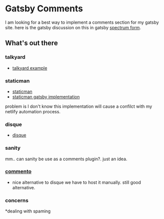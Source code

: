 
# Gatsby Comments

I am looking for a best way to implement a comments section for my gatsby site. here is the gatsby discussion on this in gatsby [spectrum
form]((https://spectrum.chat/gatsby-js/general/whats-the-best-way-to-make-commenting-system~0c7e3f0f-8737-4948-9c52-0d20dfe37a05)). 

## What's out there

### talkyard

  * [talkyard example](https://www.kajmagnus.blog/new-embedded-comments/)

### staticman
  * [staticman](https://staticman.net/docs/)
  * [staticman gatsby implementation](https://www.gatsbycentral.com/how-to-handle-comments-in-gatsby-blogs)

problem is I don't know this implementation will cause a confilct with my netlify automation process. 

### disque
  * [disque](https://disqus.com/)

### sanity
mm.. can sanity be use as a comments plugin?. just an idea. 

### [commento](https://github.com/adtac/commento)
  * nice alternative to disque we have to host it manually. still good alternative. 
  
### concerns
*dealing with spaming

